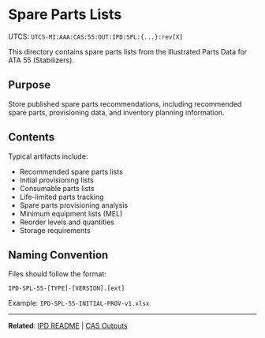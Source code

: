 # Spare Parts Lists
UTCS: `UTCS-MI:AAA:CAS:55:OUT:IPD:SPL:{...}:rev[X]`

This directory contains spare parts lists from the Illustrated Parts Data for ATA 55 (Stabilizers).

## Purpose

Store published spare parts recommendations, including recommended spare parts, provisioning data, and inventory planning information.

## Contents

Typical artifacts include:
- Recommended spare parts lists
- Initial provisioning lists
- Consumable parts lists
- Life-limited parts tracking
- Spare parts provisioning analysis
- Minimum equipment lists (MEL)
- Reorder levels and quantities
- Storage requirements

## Naming Convention

Files should follow the format:
```
IPD-SPL-55-[TYPE]-[VERSION].[ext]
```

Example: `IPD-SPL-55-INITIAL-PROV-v1.xlsx`

---

**Related**: [IPD README](../README.md) | [CAS Outputs](../../README.md)
